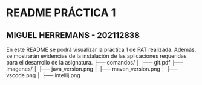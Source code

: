 # README PRÁCTICA 1 
## MIGUEL HERREMANS - 202112838

En este README se podrá visualizar la práctica 1 de PAT realizada. Además, se mostrarán evidencias de la instalación de las aplicaciones requeridas para el desarrollo de la asignatura.
├── comandos/
│   ├── git.pdf
├── imagenes/
│   ├── java_version.png
│   ├── maven_version.png
│   ├── vscode.png
│   ├── intellij.png
